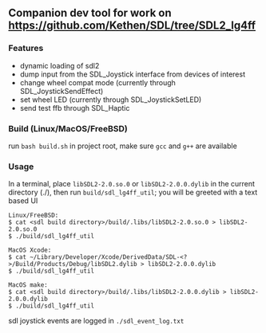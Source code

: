 ## Companion dev tool for work on https://github.com/Kethen/SDL/tree/SDL2_lg4ff

### Features
- dynamic loading of sdl2
- dump input from the SDL_Joystick interface from devices of interest
- change wheel compat mode (currently through SDL_JoystickSendEffect)
- set wheel LED (currently through SDL_JoystickSetLED)
- send test ffb through SDL_Haptic

### Build (Linux/MacOS/FreeBSD)
run `bash build.sh` in project root, make sure `gcc` and `g++` are available

### Usage
In a terminal, place `libSDL2-2.0.so.0` or `libSDL2-2.0.0.dylib` in the current directory (./), then run `build/sdl_lg4ff_util`; you will be greeted with a text based UI

```
Linux/FreeBSD:
$ cat <sdl build directory>/build/.libs/libSDL2-2.0.so.0 > libSDL2-2.0.so.0
$ ./build/sdl_lg4ff_util
```

```
MacOS Xcode:
$ cat ~/Library/Developer/Xcode/DerivedData/SDL-<?>/Build/Products/Debug/libSDL2.dylib > libSDL2-2.0.0.dylib
$ ./build/sdl_lg4ff_util
```

```
MacOS make:
$ cat <sdl build directory>/build/.libs/libSDL2-2.0.0.dylib > libSDL2-2.0.0.dylib
$ ./build/sdl_lg4ff_util
```

sdl joystick events are logged in `./sdl_event_log.txt`
